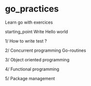 # go_practices
Learn go with exercices

starting_point
Write Hello world

1/ How to write test ?

2/ Concurrent programming
Go-routines

3/ Object oriented programming

4/ Functional programming

5/ Package management


